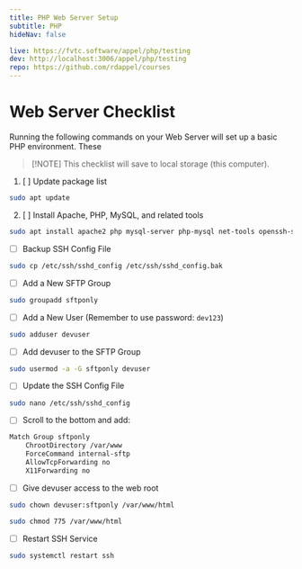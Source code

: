 ```yaml
---
title: PHP Web Server Setup
subtitle: PHP
hideNav: false

live: https://fvtc.software/appel/php/testing
dev: http://localhost:3006/appel/php/testing
repo: https://github.com/rdappel/courses
---
```


# Web Server Checklist

Running the following commands on your Web Server will set up a basic PHP environment. These 

> [!NOTE] This checklist will save to local storage (this computer).

<div class="checklist localstore">


1. [ ] Update package list

```bash
sudo apt update
```

2. [ ] Install Apache, PHP, MySQL, and related tools

```bash
sudo apt install apache2 php mysql-server php-mysql net-tools openssh-server
```

- [ ] Backup SSH Config File

```bash
sudo cp /etc/ssh/sshd_config /etc/ssh/sshd_config.bak
```

- [ ] Add a New SFTP Group

```bash
sudo groupadd sftponly
```

- [ ] Add a New User (Remember to use password: `dev123`)

```bash
sudo adduser devuser
```

- [ ] Add devuser to the SFTP Group

```bash
sudo usermod -a -G sftponly devuser
```

- [ ] Update the SSH Config File

```bash
sudo nano /etc/ssh/sshd_config
```

- [ ] Scroll to the bottom and add:

```bash
Match Group sftponly
    ChrootDirectory /var/www
    ForceCommand internal-sftp
    AllowTcpForwarding no
    X11Forwarding no
```

- [ ] Give devuser access to the web root

```bash
sudo chown devuser:sftponly /var/www/html
```

```bash
sudo chmod 775 /var/www/html
```

- [ ] Restart SSH Service
```bash
sudo systemctl restart ssh
```

</div>